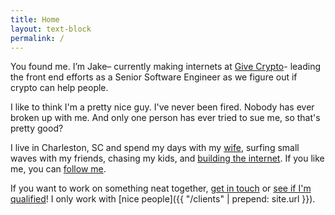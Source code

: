 ```yaml
---
title: Home
layout: text-block
permalink: /
---
```


<div class='home bio align-center' markdown='1'>
  <div class='align-center-item' markdown='1'>

You found me. I’m Jake– currently making internets at [Give Crypto](https://givecrypto.org)- leading the front end efforts as  a Senior Software Engineer as we figure out if crypto can help people.

I like to think I'm a pretty nice guy. I've never been fired. Nobody has ever broken up with me. And only one person has ever tried to sue me, so that's pretty good?

I live in Charleston, SC and spend my days with my [wife](instagram.com/danaleb), surfing small waves with my friends, chasing my kids, and [building the internet](http://github.com/jakeleboeuf). If you like me, you can [follow me](http://twitter.com/jakeleboeuf).

If you want to work on something neat together, [get in touch](mailto:dev@jakeleboeuf.com) or [see if I'm qualified](https://www.linkedin.com/in/jake-leboeuf-a9486813/)! I only work with [nice people]({{ "/clients" | prepend: site.url }}).

  </div>
</div>

